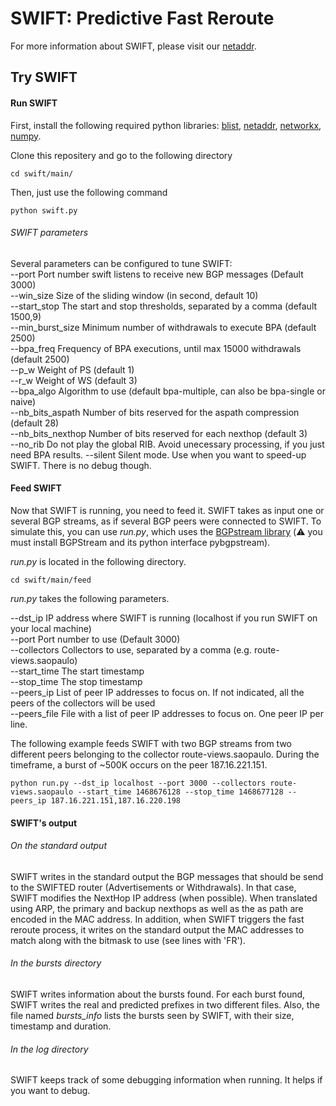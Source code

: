 # SWIFT: Predictive Fast Reroute
For more information about SWIFT, please visit our [netaddr](https://swift.ethz.ch).

## Try SWIFT

#### Run SWIFT

First,  install the following required python libraries: [blist](https://pypi.python.org/pypi/blist/?), [netaddr](https://pypi.python.org/pypi/netaddr), [networkx](https://networkx.github.io), [numpy](http://www.numpy.org).

Clone this repositery and go to the following directory
```
cd swift/main/
```

Then, just use the following command
```
python swift.py
```
###### SWIFT parameters

Several parameters can be configured to tune SWIFT:<br />
--port            Port number swift listens to receive new BGP messages (Default 3000)<br />
--win_size        Size of the sliding window (in second, default 10)<br />
--start_stop        The start and stop thresholds, separated by a comma (default 1500,9)<br />
--min_burst_size        Minimum number of withdrawals to execute BPA (default 2500)<br />
--bpa_freq        Frequency of BPA executions, until max 15000 withdrawals (default 2500)<br />
--p_w            Weight of PS (default 1)<br />
--r_w            Weight of WS (default 3)<br />
--bpa_algo        Algorithm to use (default bpa-multiple, can also be bpa-single or naive)<br />
--nb_bits_aspath    Number of bits reserved for the aspath compression (default 28)<br />
--nb_bits_nexthop    Number of bits reserved for each nexthop (default 3)<br />
--no_rib	Do not play the global RIB. Avoid unecessary processing, if you just need BPA results.
--silent    Silent mode. Use when you want to speed-up SWIFT. There is no debug though.

#### Feed SWIFT

Now that SWIFT is running, you need to feed it. SWIFT takes as input one or several BGP streams, as if several BGP peers were connected to SWIFT. To simulate this, you can use *run.py*, which uses the [BGPstream library](https://bgpstream.caida.org) (:warning: you must install BGPStream and its python interface pybgpstream).  

*run.py* is located in the following directory.

```
cd swift/main/feed
```

*run.py* takes the following parameters.

--dst_ip	IP address where SWIFT is running (localhost if you run SWIFT on your local machine)  
--port		Port number to use (Default 3000)  
--collectors	Collectors to use, separated by a comma (e.g. route-views.saopaulo)  
--start_time	The start timestamp  
--stop_time	The stop timestamp  
--peers_ip	List of peer IP addresses to focus on. If not indicated, all the peers of the collectors will be used  
--peers_file	File with a list of peer IP addresses to focus on. One peer IP per line.

The following example feeds SWIFT with two BGP streams from two different peers belonging to the collector route-views.saopaulo. During the timeframe, a burst of ~500K occurs on the peer 187.16.221.151.

```
python run.py --dst_ip localhost --port 3000 --collectors route-views.saopaulo --start_time 1468676128 --stop_time 1468677128 --peers_ip 187.16.221.151,187.16.220.198
```

#### SWIFT's output

###### On the standard output

SWIFT writes in the standard output the BGP messages that should be send to the SWIFTED router (Advertisements or Withdrawals). In that case, SWIFT modifies the NextHop IP address (when possible). When translated using ARP, the primary and backup nexthops as well as the as path are encoded in the MAC address. In addition, when SWIFT triggers the fast reroute process, it writes on the standard output the MAC addresses to match along with the bitmask to use (see lines with 'FR').

###### In the *bursts* directory

SWIFT writes information about the bursts found. For each burst found, SWIFT writes the real and predicted prefixes in two different files. Also, the file named *bursts_info* lists the bursts seen by SWIFT, with their size, timestamp and duration.

###### In the *log* directory

SWIFT keeps track of some debugging information when running. It helps if you want to debug.
